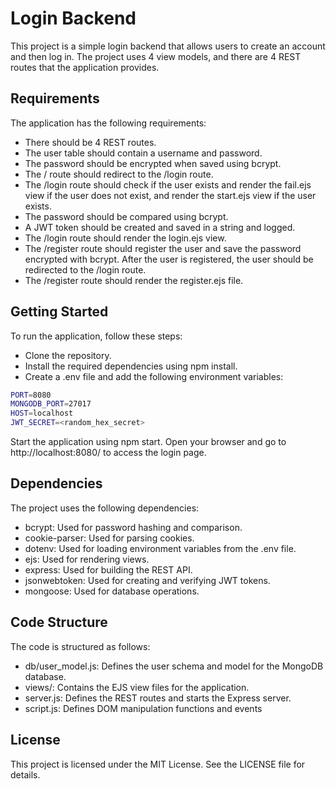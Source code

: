 # Login Backend

This project is a simple login backend that allows users to create an account and then log in. The project uses 4 view models, and there are 4 REST routes that the application provides.

## Requirements

The application has the following requirements:

- There should be 4 REST routes.
- The user table should contain a username and password.
- The password should be encrypted when saved using bcrypt.
- The / route should redirect to the /login route.
- The /login route should check if the user exists and render the fail.ejs view if the user does not exist, and render the start.ejs view if the user exists.
- The password should be compared using bcrypt.
- A JWT token should be created and saved in a string and logged.
- The /login route should render the login.ejs view.
- The /register route should register the user and save the password encrypted with bcrypt. After the user is registered, the user should be redirected to the /login route.
- The /register route should render the register.ejs file.

## Getting Started

To run the application, follow these steps:

- Clone the repository.
- Install the required dependencies using npm install.
- Create a .env file and add the following environment variables:

```bash
PORT=8080
MONGODB_PORT=27017
HOST=localhost
JWT_SECRET=<random_hex_secret>
```
Start the application using npm start.
Open your browser and go to http://localhost:8080/ to access the login page.

## Dependencies

The project uses the following dependencies:

- bcrypt: Used for password hashing and comparison.
- cookie-parser: Used for parsing cookies.
- dotenv: Used for loading environment variables from the .env file.
- ejs: Used for rendering views.
- express: Used for building the REST API.
- jsonwebtoken: Used for creating and verifying JWT tokens.
- mongoose: Used for database operations.

## Code Structure

The code is structured as follows:

- db/user_model.js: Defines the user schema and model for the MongoDB database.
- views/: Contains the EJS view files for the application.
- server.js: Defines the REST routes and starts the Express server.
- script.js: Defines DOM manipulation functions and events

## License

This project is licensed under the MIT License. See the LICENSE file for details.